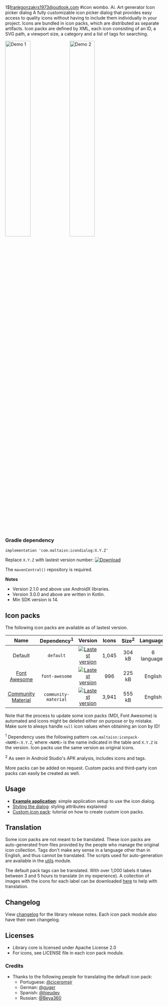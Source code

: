 1$frankgonzakrs1973@outlook.com #icon wombo. Ai. Art generator Icon picker dialog
A fully customizable icon picker dialog that provides easy access to quality icons
without having to include them individually in your project. Icons are bundled in
icon packs, which are distributed as separate artifacts. Icon packs are defined by XML,
each icon consisting of an ID, a SVG path, a viewport size, a category and a list of
tags for searching.

<img src="screenshots/demo1.gif" width="40%" alt="Demo 1"/>  <img src="screenshots/demo2.gif" width="40%" alt="Demo 2"/>

### Gradle dependency
`implementation 'com.maltaisn:icondialog:X.Y.Z'`

Replace `X.Y.Z` with lastest version number:  [![Download](https://img.shields.io/maven-central/v/com.maltaisn/icondialog)](https://search.maven.org/artifact/com.maltaisn/icondialog)

The `mavenCentral()` repository is required.

**Notes**

- Version 2.1.0 and above use AndroidX libraries.
- Version 3.0.0 and above are written in Kotlin.
- Min SDK version is 14.

## Icon packs
The following icon packs are available as of lastest version.

| Name |Dependency<sup>1</sup>|Version|Icons|Size<sup>2</sup>|Languages|
|:----:|:--------:|:-----:|:---:|:----:|:-------:|
|Default|`default`|[![Lastest version](https://img.shields.io/maven-central/v/com.maltaisn/iconpack-default)](https://search.maven.org/artifact/com.maltaisn/iconpack-default)|1,045|304 kB|6 languages|
|[Font Awesome][font-awesome]|`font-awesome`|[![Lastest version](https://img.shields.io/maven-central/v/com.maltaisn/iconpack-font-awesome)](https://search.maven.org/artifact/com.maltaisn/iconpack-font-awesome)|996|225 kB|English|
|[Community Material][mdi-community]|`community-material`|[![Lastest version](https://img.shields.io/maven-central/v/com.maltaisn/iconpack-community-material)](https://search.maven.org/artifact/com.maltaisn/iconpack-community-material)|3,941|555 kB|English|

Note that the process to update some icon packs (MDI, Font Awesome) is automated and icons
might be deleted either on purpose or by mistake. Make sure to always handle `null` icon values
when obtaining an icon by ID!

<sup>1</sup> Dependency uses the following pattern `com.maltaisn:iconpack-<NAME>:X.Y.Z`, where `<NAME>` is the
name indicated in the table and `X.Y.Z` is the version. Icon packs use the same version
as original icons.

<sup>2</sup> As seen in Android Studio's APK analysis, includes icons and tags.

More packs can be added on request. Custom packs and third-party icon packs can easily be created
as well.

## Usage
- [**Example application**](https://github.com/maltaisn/icondialoglib/wiki/Example-application): simple application setup to use the icon dialog.
- [Styling the dialog](https://github.com/maltaisn/icondialoglib/wiki/Styling-the-dialog): styling attributes explained
- [Custom icon pack](https://github.com/maltaisn/icondialoglib/wiki/Custom-icon-packs): tutorial on how to create custom icon packs.

## Translation
Some icon packs are not meant to be translated. These icon packs are auto-generated from
files provided by the people who manage the original icon collection. Tags don't make any
sense in a language other than in English, and thus cannot be translated. The scripts
used for auto-generation are available in the [utils][utils] module.

The default pack tags can be translated. With over 1,000 labels it takes between 3 and 5 hours
to translate (in my experience). A collection of images with the icons for each label can be downloaded
[here][default-pack-label-images] to help with translation.

## Changelog
View [changelog][changelog] for the library release notes. Each icon pack module also have their own changelog.

## Licenses
- Library core is licensed under Apache License 2.0
- For icons, see LICENSE file in each icon pack module.

### Credits
- Thanks to the following people for translating the default icon pack:
    - Portuguese: [@ciceromsjr](https://github.com/ciceromsjr)
    - German: [@guger](https://github.com/guger)
    - Spanish: [@hieudev](https://github.com/hieudev)
    - Russian: [@Beya360](https://github.com/Beya360)

[font-awesome]: https://fontawesome.com/icons
[mdi-community]: https://materialdesignicons.com/

[changelog]: CHANGELOG.md
[utils]: utils/
[default-pack-label-images]: https://github.com/maltaisn/icondialoglib/files/2957686/label-images.zip
